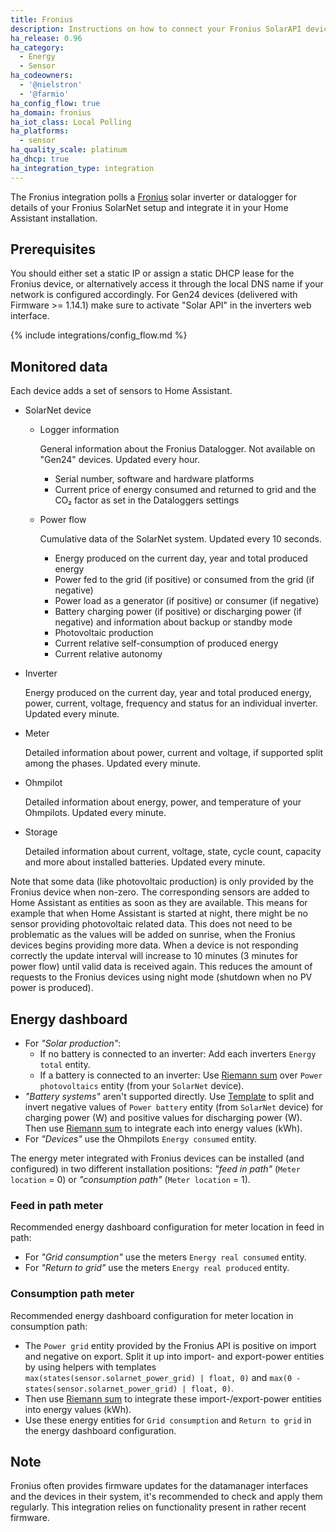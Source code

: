 ```yaml
---
title: Fronius
description: Instructions on how to connect your Fronius SolarAPI devices to Home Assistant.
ha_release: 0.96
ha_category:
  - Energy
  - Sensor
ha_codeowners:
  - '@nielstron'
  - '@farmio'
ha_config_flow: true
ha_domain: fronius
ha_iot_class: Local Polling
ha_platforms:
  - sensor
ha_quality_scale: platinum
ha_dhcp: true
ha_integration_type: integration
---
```


The Fronius integration polls a [Fronius](https://www.fronius.com/) solar inverter or datalogger for details of your Fronius SolarNet setup and integrate it in your Home Assistant installation.

## Prerequisites

You should either set a static IP or assign a static DHCP lease for the Fronius device, or alternatively access it through the local DNS name if your network is configured accordingly.
For Gen24 devices (delivered with Firmware >= 1.14.1) make sure to activate "Solar API" in the inverters web interface.

{% include integrations/config_flow.md %}

## Monitored data

Each device adds a set of sensors to Home Assistant.

- SolarNet device
  
  - Logger information

    General information about the Fronius Datalogger. Not available on "Gen24" devices. Updated every hour.

    - Serial number, software and hardware platforms
    - Current price of energy consumed and returned to grid and the CO₂ factor as set in the Dataloggers settings

  - Power flow

    Cumulative data of the SolarNet system. Updated every 10 seconds.

    - Energy produced on the current day, year and total produced energy
    - Power fed to the grid (if positive) or consumed from the grid (if negative)
    - Power load as a generator (if positive) or consumer (if negative)
    - Battery charging power (if positive) or discharging power (if negative) and information about backup or standby mode
    - Photovoltaic production
    - Current relative self-consumption of produced energy
    - Current relative autonomy

- Inverter

  Energy produced on the current day, year and total produced energy, power, current, voltage, frequency and status for an individual inverter. Updated every minute.

- Meter

  Detailed information about power, current and voltage, if supported split among the phases. Updated every minute.

- Ohmpilot

  Detailed information about energy, power, and temperature of your Ohmpilots. Updated every minute.

- Storage

  Detailed information about current, voltage, state, cycle count, capacity and more about installed batteries. Updated every minute.

Note that some data (like photovoltaic production) is only provided by the Fronius device when non-zero.
The corresponding sensors are added to Home Assistant as entities as soon as they are available.
This means for example that when Home Assistant is started at night, there might be no sensor providing photovoltaic related data.
This does not need to be problematic as the values will be added on sunrise, when the Fronius devices begins providing more data.
When a device is not responding correctly the update interval will increase to 10 minutes (3 minutes for power flow) until valid data is received again. This reduces the amount of requests to the Fronius devices using night mode (shutdown when no PV power is produced).

## Energy dashboard

- For _"Solar production"_: 
  - If no battery is connected to an inverter: Add each inverters `Energy total` entity.
  - If a battery is connected to an inverter: Use [Riemann sum](/integrations/integration/) over `Power photovoltaics` entity (from your `SolarNet` device).
- _"Battery systems"_ aren't supported directly. Use [Template](/integrations/template) to split and invert negative values of `Power battery` entity (from `SolarNet` device) for charging power (W) and positive values for discharging power (W). Then use [Riemann sum](/integrations/integration/) to integrate each into energy values (kWh).
- For _"Devices"_ use the Ohmpilots `Energy consumed` entity.

The energy meter integrated with Fronius devices can be installed (and configured) in two different installation positions: _"feed in path"_ (`Meter location` = 0) or _"consumption path"_ (`Meter location` = 1).

### Feed in path meter

Recommended energy dashboard configuration for meter location in feed in path:

- For _"Grid consumption"_ use the meters `Energy real consumed` entity.
- For _"Return to grid"_ use the meters `Energy real produced` entity.

### Consumption path meter

Recommended energy dashboard configuration for meter location in consumption path:

- The `Power grid` entity provided by the Fronius API is positive on import and negative on export. Split it up into import- and export-power entities by using helpers with templates `max(states(sensor.solarnet_power_grid) | float, 0)` and `max(0 - states(sensor.solarnet_power_grid) | float, 0)`.
- Then use [Riemann sum](/integrations/integration/) to integrate these import-/export-power entities into energy values (kWh).
- Use these energy entities for `Grid consumption` and `Return to grid` in the energy dashboard configuration.

## Note

Fronius often provides firmware updates for the datamanager interfaces and the devices in their system, it's recommended to check and apply them regularly. This integration relies on functionality present in rather recent firmware.
